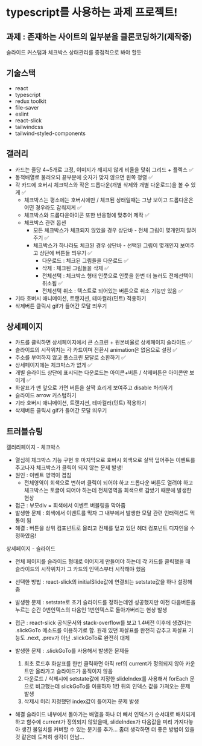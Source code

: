 # typescript를 사용하는 과제 프로젝트!
 
과제 : 존재하는 사이트의 일부분을 클론코딩하기(제작중)
 -
슬라이드 커스텀과 체크박스 상태관리를 중점적으로 봐야 할듯

기술스택
  -
- react
- typescript
- redux toolkit
- file-saver
- eslint
- react-slick
- tailwindcss
- tailwind-styled-components


갤러리
  - 
- 카드는 줄당 4~5개로 고정, 이미지가 깨지지 않게 비율을 맞춰 그리드 + 플렉스 ✅ 
- 동적배열로 불러오되 끝부분에 숫자가 맞지 않으면 왼쪽 정렬 ✅ 
- 각 카드에 호버시 체크박스와 작은 드롭다운(개별 삭제와 개별 다운로드)을 볼 수 있게 ✅ 
  - 체크박스는 평소에는 호버시에만 / 체크된 상태일때는 그냥 보이고 드롭다운은 어떤 경우라도 감춰지게 ✅ 
  - 체크박스와 드롭다운아이콘 또한 반응형에 맞추어 제작 ✅
  - 체크박스 관련 옵션
    - 모든 체크박스가 체크되지 않았을 경우 상단바 - 전체 그림이 몇개인지 알려주기 ✅ 
    - 체크박스가 하나라도 체크된 경우 상단바 - 선택된 그림이 몇개인지 보여주고 상단에 버튼들 띄우기 ✅ 
      - 다운로드 : 체크된 그림들을 다운로드 ✅ 
      - 삭제 : 체크된 그림들을 삭제 ✅ 
      - 전체선택 : 체크박스 형태 인풋으로 인풋을 한번 더 눌러도 전체선택이 취소됨 ✅ 
      - 전체선택 취소 : 텍스트로 되어있는 버튼으로 취소 기능만 있음 ✅ 
- 기타 호버시 애니메이션, 트랜지션, 테마컬러(민트) 적용하기
- 삭제버튼 클릭시 gif가 들어간 모달 띄우기

상세페이지
  -
- 카드를 클릭하면 상세페이지에서 큰 스크린 + 원본비율로 상세페이지 슬라이드 ✅ 
- 슬라이드의 시작위치는 각 카드이며 전환시 animation은 없음으로 설정 ✅ 
- 주소를 부여하지 않고 풀스크린 모달로 소환하기 ✅ 
- 상세페이지에는 체크박스가 없게 ✅ 
- 개별 슬라이드 상단에 표시되는 다운로드는 아이콘+버튼 / 삭제버튼은 아이콘만 보이게 ✅ 
- 화살표가 맨 앞으로 가면 버튼을 살짝 흐리게 보여주고 disable 처리하기 
- 슬라이드 arrow 커스텀하기
- 기타 호버시 애니메이션, 트랜지션, 테마컬러(민트) 적용하기
- 삭제버튼 클릭시 gif가 들어간 모달 띄우기


트러블슈팅
  -
갤러리페이지 - 체크박스
 - 열심히 체크박스 기능 구현 후 마지막으로 호버시 회색으로 살짝 덮어주는 이벤트를 주고나자 체크박스가 클릭이 되지 않는 문제 발생!
 - 원인 : 이벤트 영역이 겹침
   - 전체영역이 회색으로 변하며 클릭이 되어야 하고 드롭다운 버튼도 열려야 하고 체크박스는 토글이 되어야 하는데 전체영역을 회색으로 감쌌기 때문에 발생한 현상
 - 접근 : 부모div = 회색에서 이벤트 버블링을 막아줌
 - 발생한 문제 : 회색에서 이벤트를 막자 그 내부에서 발생한 모달 관련 인터랙션도 먹통이 됨
 - 해결 : 버튼을 상위 컴포넌트로 올리고 전체를 덮고 있던 헤더 컴포넌트 디자인을 수정하였음!
 
 
상세페이지 - 슬라이드
  - 전체 페이지를 슬라이드 형태로 이어지게 만들어야 하는데 각 카드를 클릭했을 때 슬라이드의 시작위치가 그 카드의 인덱스부터 시작해야 했음
  - 선택한 방법 : react-slick의 initialSlide값에 연결되는 setstate값을 하나 설정해줌
  
  - 발생한 문제 : setstate로 초기 슬라이드를 정하는데엔 성공했지만 이전 다음버튼을 누르는 순간 0번인덱스의 다음인 1번인덱스로 돌아가버리는 현상 발생
  
  - 접근 : react-slick 공식문서와 stack-overflow를 보고 1.4버전 이후에 생겼다는 .slickGoTo 메소드를 이용하기로 함.
    원래 있던 화살표를 완전히 감추고 화살표 기능도 .next, .prev가 아닌 .slickGoTo로 완전히 대체

  - 발생한 문제 : .slickGoTo를 사용해서 발생한 문제들
      1. 최초 로드후 화살표를 한번 클릭하면 아직 ref의 current가 정의되지 않아 카운트만 올라가고 슬라이드가 움직이지 않음
      2. 다운로드 / 삭제시에 setstate값에 지정한 slideIndex를 사용해서 forEach 문으로 비교했는데 slickGoTo를 이용하자 1칸 뒤의 인덱스 값을 가져오는 문제 발생
      3. 삭제시 미리 지정했던 index값이 틀어지는 문제 발생
     
  - 해결
    슬라이드 내부에서 돌아가는 배열을 하나 더 빼서 인덱스가 순서대로 배치되게 하고 함수에 current가 정의되지 않았을때, slideIndex가 다음값을 미리 가져다놓아 생긴 불일치를 커버할       수 있는 분기를 추가... 좀더 생각하면 더 좋은 방법이 있을 것 같은데 도저히 생각이 안남...
 
